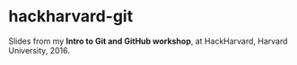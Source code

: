 # hackharvard-git

Slides from my **Intro to Git and GitHub workshop**, at HackHarvard, Harvard University, 2016.
